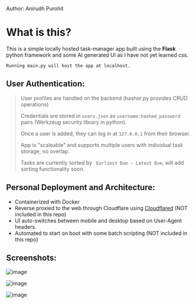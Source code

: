 Author: Anirudh Purohit

# What is this? 
This is a simple locally hosted task-manager app built using the **Flask** python framework and some AI generated UI as I have not yet learned css.

` Running main.py will host the app at localhost. `

## User Authentication: 
> User profiles are handled on the backend (hasher.py provides CRUD operations)
> 
> Credentials are stored in ``` users.json ``` as ```username:hashed_password``` pairs (Werkzeug security library in python).
> 
> Once a user is added, they can log in at ``` 127.0.0.1 ``` from their browser.
> 
> App is "scaleable" and supports multiple users with individual task storage, no overlap.
> 
> Tasks are currently sorted by ``` Earliest Due - Latest Due```, will add sorting functionality soon.


## Personal Deployment and Architecture:

- Containerized with Docker
- Reverse proxied to the web through Cloudflare using [Cloudflared](https://developers.cloudflare.com/cloudflare-one/connections/connect-networks/) (NOT         included in this repo)
- UI auto-switches between mobile and desktop based on User-Agent headers.
- Automated to start on boot with some batch scripting (NOT included in this repo)

## Screenshots:
![image](https://github.com/user-attachments/assets/2e90706c-0b1d-4adc-93f3-25b578a86598)

![image](https://github.com/user-attachments/assets/da821e57-0aec-49aa-807b-e2842bb6fec0)

![image](https://github.com/user-attachments/assets/aaad88f1-df40-4412-867e-e8a33d8c9dc3)

